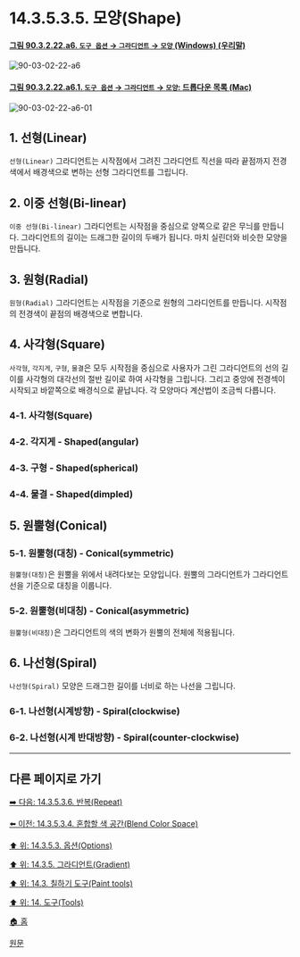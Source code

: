 # 14.3.5.3.5. 모양(Shape)

<a id="90-03-02-22-a6"></a>

#### [그림 90.3.2.22.a6. `도구 옵션` → `그라디언트` → `모양` (Windows) (우리말)](./90-03-02-22-gradient.md#90-03-02-22-a6)
![90-03-02-22-a6](https://github.com/wonder13662/gimp/assets/15767104/0e719437-d652-49c3-95a6-60f532e4b621)

<a id="90-03-02-22-a6-01"></a>

#### [그림 90.3.2.22.a6.1. `도구 옵션` → `그라디언트` → `모양`: 드롭다운 목록 (Mac)](./90-03-02-22-gradient.md#90-03-02-22-a6-01)
![90-03-02-22-a6-01](https://github.com/wonder13662/gimp/assets/15767104/150c428c-d87a-467d-8a10-3391ab2e21ef)

## 1. 선형(Linear)
`선형(Linear)` 그라디언트는 시작점에서 그려진 그라디언트 직선을 따라 끝점까지 전경색에서 배경색으로 변하는 선형 그라디언트를 그립니다.

## 2. 이중 선형(Bi-linear)
`이중 선형(Bi-linear)` 그라디언트는 시작점을 중심으로 양쪽으로 같은 무늬를 만듭니다. 그라디언트의 길이는 드래그한 길이의 두배가 됩니다. 마치 실린더와 비슷한 모양을 만듭니다.

## 3. 원형(Radial)
`원형(Radial)` 그라디언트는 시작점을 기준으로 원형의 그라디언트를 만듭니다. 시작점의 전경색이 끝점의 배경색으로 변합니다.

## 4. 사각형(Square)
`사각형`, `각지게`, `구형`, `물결`은 모두 시작점을 중심으로 사용자가 그린 그라디언트의 선의 길이를 사각형의 대각선의 절반 길이로 하여 사각형을 그립니다. 그리고 중앙에 전경섹이 시작되고 바깥쪽으로 배경식으로 끝납니다. 각 모양마다 계산법이 조금씩 다릅니다.

### 4-1. 사각형(Square)

### 4-2. 각지게 - Shaped(angular)

### 4-3. 구형 - Shaped(spherical)

### 4-4. 물결 - Shaped(dimpled)

## 5. 원뿔형(Conical)
### 5-1. 원뿔형(대칭) - Conical(symmetric)
`원뿔형(대칭)`은 원뿔을 위에서 내려다보는 모양입니다. 원뿔의 그라디언트가 그라디언트 선을 기준으로 대칭을 이룹니다.

### 5-2. 원뿔형(비대칭) - Conical(asymmetric)
`원뿔형(비대칭)`은 그라디언트의 색의 변화가 원뿔의 전체에 적용됩니다.

## 6. 나선형(Spiral)
`나선형(Spiral)` 모양은 드래그한 길이를 너비로 하는 나선을 그립니다.

### 6-1. 나선형(시계방향) - Spiral(clockwise)

### 6-2. 나선형(시계 반대방향) - Spiral(counter-clockwise)

***

## 다른 페이지로 가기

[➡️ 다음: 14.3.5.3.6. 반복(Repeat)](./14-03-05-03-06-repeat.md)

[⬅️ 이전: 14.3.5.3.4. 혼합할 색 공간(Blend Color Space)](./14-03-05-03-04-blend_color_space.md)

[⬆️ 위: 14.3.5.3. 옵션(Options)](14-03-05-03-00-options.md)

[⬆️ 위: 14.3.5. 그라디언트(Gradient)](./14-03-05-00-gradient.md)

[⬆️ 위: 14.3. 칠하기 도구(Paint tools)](./14-03-00-paint-tools.md)

[⬆️ 위: 14. 도구(Tools)](./14-00-tools.md)

[🏠 홈](./00-home.md)

[원문](https://docs.gimp.org/2.10/ko/gimp-tool-bucket-fill.html#idm12721)

